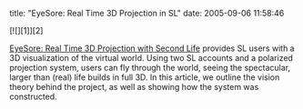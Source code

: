 title: "EyeSore: Real Time 3D Projection in SL"
date: 2005-09-06 11:58:46 

<div class='PostIcon' markdown='1'>[![][1]][2]</div>

[EyeSore: Real Time 3D Projection with Second Life][2] provides SL users with a 3D visualization of the virtual world. Using two SL accounts and a polarized projection system, users can fly through the world, seeing the spectacular, larger than (real) life builds in full 3D. In this article, we outline the vision theory behind the project, as well as showing how the system was constructed. 

   [1]: /images/2005-09-06-eyesore-real-time-3d-projection-in-sl/eyesore.jpg
   [2]: /content/2005/09/eyesore_real_ti.php


